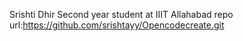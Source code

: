 Srishti Dhir
Second year student at IIIT Allahabad
repo url:https://github.com/srishtayy/Opencodecreate.git